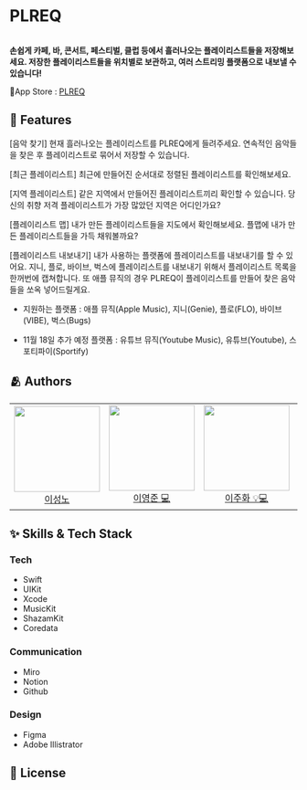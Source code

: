 # PLREQ

<img src="">

**손쉽게 카페, 바, 콘서트, 페스티벌, 클럽 등에서 흘러나오는 플레이리스트들을 저장해보세요. 저장한 플레이리스트들을 위치별로 보관하고, 여러 스트리밍 플랫폼으로 내보낼 수 있습니다!**

🔗App Store : <a href="">PLREQ</a>

## :pushpin: Features

[음악 찾기]
현재 흘러나오는 플레이리스트를 PLREQ에게 들려주세요. 연속적인 음악들을 찾은 후 플레이리스트로 묶어서 저장할 수 있습니다.

[최근 플레이리스트]
최근에 만들어진 순서대로 정렬된 플레이리스트를 확인해보세요.

[지역 플레이리스트]
같은 지역에서 만들어진 플레이리스트끼리 확인할 수 있습니다. 당신의 취향 저격 플레이리스트가 가장 많았던 지역은 어디인가요?

[플레이리스트 맵]
내가 만든 플레이리스트들을 지도에서 확인해보세요. 플맵에 내가 만든 플레이리스트들을 가득 채워볼까요?

[플레이리스트 내보내기]
내가 사용하는 플랫폼에 플레이리스트를 내보내기를 할 수 있어요. 지니, 플로, 바이브, 벅스에 플레이리스트를 내보내기 위해서 플레이리스트 목록을 한꺼번에 캡쳐합니다. 또 애플 뮤직의 경우 PLREQ이 플레이리스트를 만들어 찾은 음악들을 쏘옥 넣어드릴게요.

- 지원하는 플랫폼 : 
애플 뮤직(Apple Music), 지니(Genie), 플로(FLO), 바이브(VIBE), 벅스(Bugs)

- 11월 18일 추가 예정 플랫폼 :
유튜브 뮤직(Youtube Music), 유튜브(Youtube), 스포티파이(Sportify)

## :people_hugging: Authors

<table>
  <tr height="150px">
  <td align="center">
    <a href="https://github.com/LeeSungNo-ian"><img height="150px" width="150px" src="https://user-images.githubusercontent.com/63584245/199785205-341b003f-d47d-45d8-aa62-ef60f9fc5587.png"/></a>
    <br />
    <a href="https://github.com/LeeSungNo-ian">이성노 </a>
  </td>
  <td align="center">
    <a href="https://github.com/2youngjun"><img height="150px" width="150px" src="https://user-images.githubusercontent.com/63584245/199785211-7c60ae9d-6330-44ba-9627-f88a69a0a620.jpg"/></a>
    <br />
    <a href="https://github.com/2youngjun">이영준 💻</a>
  </td>
  <td align="center">
    <a href="https://github.com/Juhwa-Lee1023"><img height="150px" width="150px" src="https://user-images.githubusercontent.com/63584245/199785213-ae66962d-22b8-4475-9c9f-d8824c025d85.jpg"/></a>
    <br />
    <a href="https://github.com/Juhwa-Lee1023">이주화 💡💻</a>
  </td>
  <td align="center">
    <a href="https://github.com/yeniful"><img height="150px" width="150px" src="https://user-images.githubusercontent.com/63584245/199785199-34e97d76-124e-4cd3-82d0-4234b9479e8b.jpg"/></a>
    <br />
    <a href="https://github.com/yeniful">황예은 💻</a>
  </td>
  </tr>
</table>


## :sparkles: Skills & Tech Stack


  ### Tech
  - Swift
  - UIKit
  - Xcode
  - MusicKit
  - ShazamKit
  - Coredata
  
  ### Communication
  - Miro
  - Notion
  - Github
  ### Design
  - Figma
  - Adobe Illistrator
  

## :lock_with_ink_pen: License

